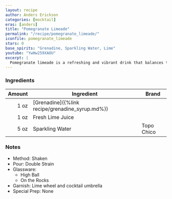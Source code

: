 ```yaml
---
layout: recipe
author: Anders Erickson
categories: [mocktail]
eras: [anders]
title: "Pomegranate Limeade"
permalink: "/recipe/pomegranate_limeade/"
iconfile: pomegranate_limeade
stars: 0
base_spirits: "Grenadine, Sparkling Water, Lime"
youtube: "YwHw259XAOU"
excerpt: |
  Pomegranate limeade is a refreshing and vibrant drink that balances the sweet-tart flavors of pomegranate and lime. It can be enjoyed on its own as a non-alcoholic beverage or used as a base for cocktails.
---
```


### Ingredients

| Amount | Ingredient                                      | Brand      |
| -----: | ----------------------------------------------- | ---------- |
|   1 oz | [Grenadine]({%link recipe/grenadine_syrup.md%}) |
|   1 oz | Fresh Lime Juice                                |
|   5 oz | Sparkling Water                                 | Topo Chico |

### Notes

- Method: Shaken
- Pour: Double Strain
- Glassware:
  - High Ball
  - On the Rocks
- Garnish: Lime wheel and cocktail umbrella
- Special Prep: None
